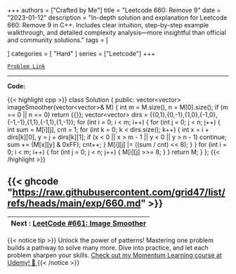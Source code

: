 
+++
authors = ["Crafted by Me"]
title = "Leetcode 660: Remove 9"
date = "2023-01-12"
description = "In-depth solution and explanation for Leetcode 660: Remove 9 in C++. Includes clear intuition, step-by-step example walkthrough, and detailed complexity analysis—more insightful than official and community solutions."
tags = [
    
]
categories = [
    "Hard"
]
series = ["Leetcode"]
+++



[`Problem Link`](https://leetcode.com/problems/remove-9/description/)

---

**Code:**

{{< highlight cpp >}}
class Solution {
public:
        vector<vector<int>> imageSmoother(vector<vector<int>>& M) {
        int m = M.size(), n = M[0].size();
        if (m == 0 || n == 0) return {{}};
        vector<vector<int>> dirs = {{0,1},{0,-1},{1,0},{-1,0},{-1,-1},{1,1},{-1,1},{1,-1}};
        for (int i = 0; i < m; i++) {
            for (int j = 0; j < n; j++) {
                int sum = M[i][j], cnt = 1;
                for (int k = 0; k < dirs.size(); k++) {
                    int x = i + dirs[k][0], y = j + dirs[k][1];
                    if (x < 0 || x > m - 1 || y < 0 || y > n - 1) continue;
                    sum += (M[x][y] & 0xFF);
                    cnt++;
                }
                M[i][j] |= ((sum / cnt) << 8);
            }
        }
         for (int i = 0; i < m; i++) {
            for (int j = 0; j < n; j++) {
                M[i][j] >>= 8;
            }
         }
        return M;
    }
};
{{< /highlight >}}

{{< ghcode "https://raw.githubusercontent.com/grid47/list/refs/heads/main/exp/660.md" >}}
---

| Next : [LeetCode #661: Image Smoother](https://grid47.xyz/posts/leetcode_661) |
| --- |
{{< notice tip >}}
Unlock the power of patterns! Mastering one problem builds a pathway to solve many more. Dive into practice, and let each problem sharpen your skills. [Check out my Momentum Learning course at Udemy! 🚀 ](https://www.udemy.com/course/algorithms-and-data-structures-in-cpp/)
{{< /notice >}}

